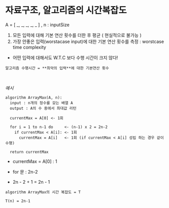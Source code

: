 # 자료구조, 알고리즘의 시간복잡도

A = [ _, _, _, _, _ ] , n : inputSize

1. 모든 입력에 대해 기본 연산 횟수를 더한 후 평균 ( 현실적으로 불가능 )
2. 가장 안좋은 입력(worstacase input)에 대한 기본 연산 횟수를 측정 : worstcase time complexity

- 어떤 입력에 대해서도 W.T.C 보다 수행 시간이 크지 않다!

```
알고리즘 수행시간 = **최악의 입력**에 대한 기본연산 횟수
```

</br>

_예시_

```
algorithm ArrayMax(A, n):
  input : n개의 정수를 갖는 배열 A
  output : A의 수 중에서 최대값 리턴

  currentMax = A[0] <- 1회

  for i = 1 to n-1 do     <- (n-1) x 2 = 2n-2
    if currentMax < A[i]: <- 1회
      currentMax = A[i]   <- 1회 (if currentMax < A[i] 성립 하는 경우 같이 수행)

  return currentMax
```

- currentMax = A[0] : 1
- for 문 : 2n-2

- 2n - 2 + 1 = 2n - 1

```
algorithm ArrayMax의 시간 복잡도 = T

T(n) = 2n-1
```
